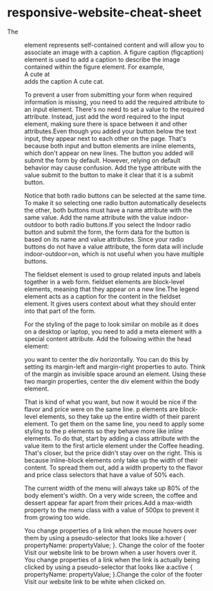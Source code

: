 # responsive-website-cheat-sheet

The <figure> element represents self-contained content and will allow you to associate an image with a caption.
A figure caption (figcaption) element is used to add a caption to describe the image contained within the figure element. For example, <figcaption>A cute at</figcaption> adds the caption A cute cat.

To prevent a user from submitting your form when required information is missing, you need to add the required attribute to an input element. There's no need to set a value to the required attribute. Instead, just add the word required to the input element, making sure there is space between it and other attributes.Even though you added your button below the text input, they appear next to each other on the page. That's because both input and button elements are inline elements, which don't appear on new lines.
The button you added will submit the form by default. However, relying on default behavior may cause confusion. Add the type attribute with the value submit to the button to make it clear that it is a submit button.

Notice that both radio buttons can be selected at the same time. To make it so selecting one radio button automatically deselects the other, both buttons must have a name attribute with the same value.
Add the name attribute with the value indoor-outdoor to both radio buttons.If you select the Indoor radio button and submit the form, the form data for the button is based on its name and value attributes. Since your radio buttons do not have a value attribute, the form data will include indoor-outdoor=on, which is not useful when you have multiple buttons.

The fieldset element is used to group related inputs and labels together in a web form. fieldset elements are block-level elements, meaning that they appear on a new line.The legend element acts as a caption for the content in the fieldset element. It gives users context about what they should enter into that part of the form.

For the styling of the page to look similar on mobile as it does on a desktop or laptop, you need to add a meta element with a special content attribute.
Add the following within the head element:
<meta name="viewport" content="width=device-width, initial-scale=1.0"/>

you want to center the div horizontally. You can do this by setting its margin-left and margin-right properties to auto. Think of the margin as invisible space around an element. Using these two margin properties, center the div element within the body element.

That is kind of what you want, but now it would be nice if the flavor and price were on the same line. p elements are block-level elements, so they take up the entire width of their parent element.
To get them on the same line, you need to apply some styling to the p elements so they behave more like inline elements. To do that, start by adding a class attribute with the value item to the first article element under the Coffee heading.
That's closer, but the price didn't stay over on the right. This is because inline-block elements only take up the width of their content. To spread them out, add a width property to the flavor and price class selectors that have a value of 50% each.

The current width of the menu will always take up 80% of the body element's width. On a very wide screen, the coffee and dessert appear far apart from their prices.Add a max-width property to the menu class with a value of 500px to prevent it from growing too wide.

You change properties of a link when the mouse hovers over them by using a pseudo-selector that looks like a:hover { propertyName: propertyValue; }.
Change the color of the footer Visit our website link to be brown when a user hovers over it.
You change properties of a link when the link is actually being clicked by using a pseudo-selector that looks like a:active { propertyName: propertyValue; }.Change the color of the footer Visit our website link to be white when clicked on.
